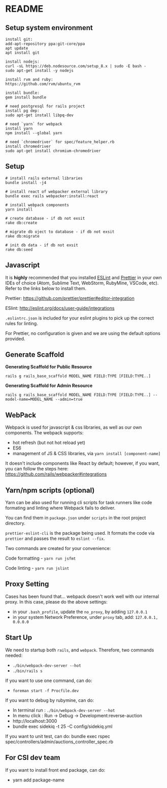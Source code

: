 # README

## Setup system environment

```
install git:
add-apt-repository ppa:git-core/ppa
apt update
apt install git

install nodejs:
curl -sL https://deb.nodesource.com/setup_8.x | sudo -E bash -
sudo apt-get install -y nodejs

install rvm and ruby:
https://github.com/rvm/ubuntu_rvm

install bundle:
gem install bundle

# need postgresql for rails project
install pg dep:
sudo apt-get install libpq-dev

# need `yarn` for webpack
install yarn
npm install --global yarn

# need `chromedriver` for spec/feature_helper.rb
install chromedriver
sudo apt-get install chromium-chromedriver

```

## Setup

```
# install rails external libraries
bundle install -j4

# install react of webpacker external library
bundle exec rails webpacker:install:react

# install webpack components
yarn install

# create database - if db not exsit
rake db:create

# migrate db oject to database - if db not exsit
rake db:migrate

# init db data - if db not exsit
rake db:seed
```

## Javascript

It is **highly** recommended that you installed [ESLint](http://eslint.org/) and [Prettier](https://github.com/prettier/prettier) in your own IDEs of choice (Atom, Sublime Text, WebStorm, RubyMine, VSCode, etc). Refer to the links below to install them.


Prettier: <https://github.com/prettier/prettier#editor-integration>

ESlint: <http://eslint.org/docs/user-guide/integrations>


`.eslintrc.json` is included for your eslint plugins to pick up the correct rules for linting.

For Prettier, no configuration is given and we are using the default options provided.


## Generate Scaffold

**Generating Scaffold for Public Resource**

`rails g rails_base_scaffold MODEL_NAME FIELD:TYPE [FIELD:TYPE..]`

**Generating Scaffold for Admin Resource**

`rails g rails_base_scaffold MODEL_NAME FIELD:TYPE [FIELD:TYPE..] --model-name=MODEL_NAME --admin=true`

## WebPack

Webpack is used for javascript & css libraries, as well as our own components.
The webpack supports:

- hot refresh (but not hot reload yet)
- ES6
- management of JS & CSS libraries, via `yarn install [component-name]`

It doesn't include components like React by default; however, if you want, you
can follow the steps here: <https://github.com/rails/webpacker#integrations>

## Yarn/npm scripts (optional)

Yarn can be also used for running cli scripts for task runners like code formating and linting where Webpack fails to deliver.

You can find them in `package.json` under `scripts` in the root project directory.

`prettier-eslint-cli` is the package being used. It formats the code via `prettier` and passes the result to `eslint --fix`.

Two commands are created for your convenience:

Code formatting - `yarn run jsfmt`

Code linting - `yarn run jslint`

## Proxy Setting

Cases has been found that... webpack doesn't work well with our internal proxy.
In this case, please do the above settings:

- in your `.bash_profile`, update the `no_proxy`, by adding `127.0.0.1`
- in your system Network Preference, under `proxy` tab, add: `127.0.0.1, 0.0.0.0`

## Start Up

We need to startup both `rails`, and `webpack`. Therefore, two commands needed:

- `./bin/webpack-dev-server --hot`
- `./bin/rails s`

If you want to use one command, can do:

- `foreman start -f Procfile.dev`

If you want to debug by rubymine, can do:
- In terminal run : `./bin/webpack-dev-server --hot`
- In menu click : Run -> Debug -> Development:reverse-auction
- http://localhost:3000
- bundle exec sidekiq -t 25 -C config/sidekiq.yml



If you want to unit test, can do:
bundle exec rspec spec/controllers/admin/auctions_controller_spec.rb


## For CSI dev team

If you want to install front end package, can do:
- yarn add package-name

